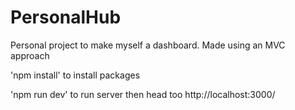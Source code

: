 # PersonalHub
Personal project to make myself a dashboard. Made using an MVC approach

'npm install' to install packages

'npm run dev' to run server then head too http://localhost:3000/